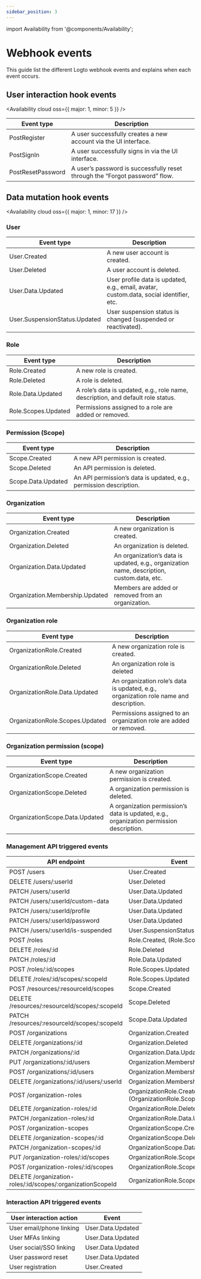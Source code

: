 ```yaml
---
sidebar_position: 3
---
```


import Availability from '@components/Availability';

# Webhook events

This guide list the different Logto webhook events and explains when each event occurs.

## User interaction hook events

<Availability cloud oss={{ major: 1, minor: 5 }} />

| Event type        | Description                                                                 |
| ----------------- | --------------------------------------------------------------------------- |
| PostRegister      | A user successfully creates a new account via the UI interface.             |
| PostSignIn        | A user successfully signs in via the UI interface.                          |
| PostResetPassword | A user’s password is successfully reset through the “Forgot password” flow. |

## Data mutation hook events

<Availability cloud oss={{ major: 1, minor: 17 }} />

### User

| Event type                    | Description                                                                             |
| ----------------------------- | --------------------------------------------------------------------------------------- |
| User.Created                  | A new user account is created.                                                          |
| User.Deleted                  | A user account is deleted.                                                              |
| User.Data.Updated             | User profile data is updated, e.g., email, avatar, custom.data, social identifier, etc. |
| User.SuspensionStatus.Updated | User suspension status is changed (suspended or reactivated).                           |

### Role

| Event type          | Description                                                                      |
| ------------------- | -------------------------------------------------------------------------------- |
| Role.Created        | A new role is created.                                                           |
| Role.Deleted        | A role is deleted.                                                               |
| Role.Data.Updated   | A role’s data is updated, e.g., role name, description, and default role status. |
| Role.Scopes.Updated | Permissions assigned to a role are added or removed.                             |

### Permission (Scope)

| Event type         | Description                                                        |
| ------------------ | ------------------------------------------------------------------ |
| Scope.Created      | A new API permission is created.                                   |
| Scope.Deleted      | An API permission is deleted.                                      |
| Scope.Data.Updated | An API permission’s data is updated, e.g., permission description. |

### Organization

| Event type                      | Description                                                                                |
| ------------------------------- | ------------------------------------------------------------------------------------------ |
| Organization.Created            | A new organization is created.                                                             |
| Organization.Deleted            | An organization is deleted.                                                                |
| Organization.Data.Updated       | An organization’s data is updated, e.g., organization name, description, custom.data, etc. |
| Organization.Membership.Updated | Members are added or removed from an organization.                                         |

### Organization role

| Event type                      | Description                                                                           |
| ------------------------------- | ------------------------------------------------------------------------------------- |
| OrganizationRole.Created        | A new organization role is created.                                                   |
| OrganizationRole.Deleted        | An organization role is deleted                                                       |
| OrganizationRole.Data.Updated   | An organization role’s data is updated, e.g., organization role name and description. |
| OrganizationRole.Scopes.Updated | Permissions assigned to an organization role are added or removed.                    |

### Organization permission (scope)

| Event type                     | Description                                                                             |
| ------------------------------ | --------------------------------------------------------------------------------------- |
| OrganizationScope.Created      | A new organization permission is created.                                               |
| OrganizationScope.Deleted      | A organization permission is deleted.                                                   |
| OrganizationScope.Data.Updated | A organization permission’s data is updated, e.g., organization permission description. |

### Management API triggered events

| API endpoint                                               | Event                                                       |
| ---------------------------------------------------------- | ----------------------------------------------------------- |
| POST /users                                                | User.Created                                                |
| DELETE /users/:userId                                      | User.Deleted                                                |
| PATCH /users/:userId                                       | User.Data.Updated                                           |
| PATCH /users/:userId/custom-data                           | User.Data.Updated                                           |
| PATCH /users/:userId/profile                               | User.Data.Updated                                           |
| PATCH /users/:userId/password                              | User.Data.Updated                                           |
| PATCH /users/:userId/is-suspended                          | User.SuspensionStatus.Updated                               |
| POST /roles                                                | Role.Created, (Role.Scopes.Update)                          |
| DELETE /roles/:id                                          | Role.Deleted                                                |
| PATCH /roles/:id                                           | Role.Data.Updated                                           |
| POST /roles/:id/scopes                                     | Role.Scopes.Updated                                         |
| DELETE /roles/:id/scopes/:scopeId                          | Role.Scopes.Updated                                         |
| POST /resources/:resourceId/scopes                         | Scope.Created                                               |
| DELETE /resources/:resourceId/scopes/:scopeId              | Scope.Deleted                                               |
| PATCH /resources/:resourceId/scopes/:scopeId               | Scope.Data.Updated                                          |
| POST /organizations                                        | Organization.Created                                        |
| DELETE /organizations/:id                                  | Organization.Deleted                                        |
| PATCH /organizations/:id                                   | Organization.Data.Updated                                   |
| PUT /organizations/:id/users                               | Organization.Membership.Updated                             |
| POST /organizations/:id/users                              | Organization.Membership.Updated                             |
| DELETE /organizations/:id/users/:userId                    | Organization.Membership.Updated                             |
| POST /organization-roles                                   | OrganizationRole.Created, (OrganizationRole.Scopes.Updated) |
| DELETE /organization-roles/:id                             | OrganizationRole.Deleted                                    |
| PATCH /organization-roles/:id                              | OrganizationRole.Data.Updated                               |
| POST /organization-scopes                                  | OrganizationScope.Created                                   |
| DELETE /organization-scopes/:id                            | OrganizationScope.Deleted                                   |
| PATCH /organization-scopes/:id                             | OrganizationScope.Data.Updated                              |
| PUT /organization-roles/:id/scopes                         | OrganizationRole.Scopes.Updated                             |
| POST /organization-roles/:id/scopes                        | OrganizationRole.Scopes.Updated                             |
| DELETE /organization-roles/:id/scopes/:organizationScopeId | OrganizationRole.Scopes.Updated                             |

### Interaction API triggered events

| User interaction action  | Event             |
| ------------------------ | ----------------- |
| User email/phone linking | User.Data.Updated |
| User MFAs linking        | User.Data.Updated |
| User social/SSO linking  | User.Data.Updated |
| User password reset      | User.Data.Updated |
| User registration        | User.Created      |
